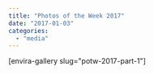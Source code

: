 ```yaml
---
title: "Photos of the Week 2017"
date: "2017-01-03"
categories: 
  - "media"
---
```


\[envira-gallery slug="potw-2017-part-1"\]
